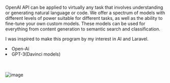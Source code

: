 

OpenAI API can be applied to virtually any task that involves understanding or generating natural language or code. We offer a spectrum of models with different levels of power suitable for different tasks, as well as the ability to fine-tune your own custom models. These models can be used for everything from content generation to semantic search and classification.

I was inspired to make this program by my interest in AI and Laravel.

<li>Open-Ai</li>
<li>GPT-3(Davinci models)</li>
<br>
<br>

![image](https://user-images.githubusercontent.com/38187462/204042907-605e6eab-0361-48f2-bd10-2c533c08cce3.png)
